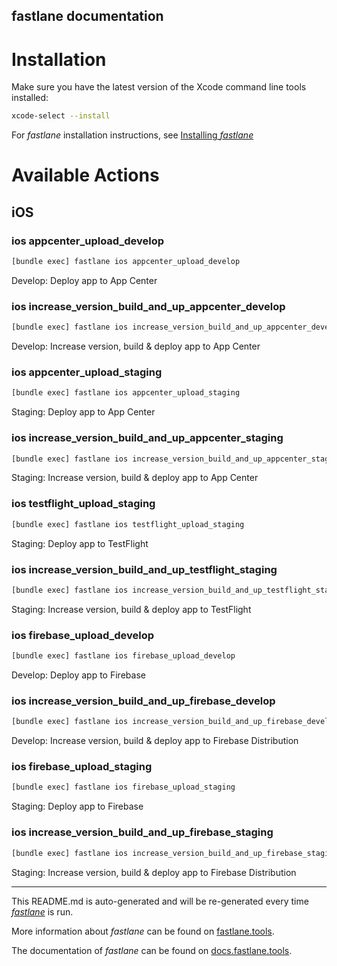 ## fastlane documentation

# Installation

Make sure you have the latest version of the Xcode command line tools installed:

```sh
xcode-select --install
```

For _fastlane_ installation instructions, see [Installing _fastlane_](https://docs.fastlane.tools/#installing-fastlane)

# Available Actions

## iOS

### ios appcenter_upload_develop

```sh
[bundle exec] fastlane ios appcenter_upload_develop
```

Develop: Deploy app to App Center

### ios increase_version_build_and_up_appcenter_develop

```sh
[bundle exec] fastlane ios increase_version_build_and_up_appcenter_develop
```

Develop: Increase version, build & deploy app to App Center

### ios appcenter_upload_staging

```sh
[bundle exec] fastlane ios appcenter_upload_staging
```

Staging: Deploy app to App Center

### ios increase_version_build_and_up_appcenter_staging

```sh
[bundle exec] fastlane ios increase_version_build_and_up_appcenter_staging
```

Staging: Increase version, build & deploy app to App Center

### ios testflight_upload_staging

```sh
[bundle exec] fastlane ios testflight_upload_staging
```

Staging: Deploy app to TestFlight

### ios increase_version_build_and_up_testflight_staging

```sh
[bundle exec] fastlane ios increase_version_build_and_up_testflight_staging
```

Staging: Increase version, build & deploy app to TestFlight

### ios firebase_upload_develop

```sh
[bundle exec] fastlane ios firebase_upload_develop
```

Develop: Deploy app to Firebase

### ios increase_version_build_and_up_firebase_develop

```sh
[bundle exec] fastlane ios increase_version_build_and_up_firebase_develop
```

Develop: Increase version, build & deploy app to Firebase Distribution

### ios firebase_upload_staging

```sh
[bundle exec] fastlane ios firebase_upload_staging
```

Staging: Deploy app to Firebase

### ios increase_version_build_and_up_firebase_staging

```sh
[bundle exec] fastlane ios increase_version_build_and_up_firebase_staging
```

Staging: Increase version, build & deploy app to Firebase Distribution

---

This README.md is auto-generated and will be re-generated every time [_fastlane_](https://fastlane.tools) is run.

More information about _fastlane_ can be found on [fastlane.tools](https://fastlane.tools).

The documentation of _fastlane_ can be found on [docs.fastlane.tools](https://docs.fastlane.tools).
